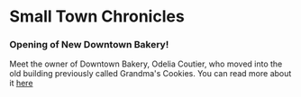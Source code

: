 
  <html>
    <head>
      <h1>Small Town Chronicles</h1>
    </head> 
    <body>
      <h3> Opening of New Downtown Bakery! </h3>
        <p> Meet the owner of Downtown Bakery, Odelia Coutier, who moved into the old building previously called Grandma's Cookies. You can read more about it <a href="https://github.com/annie076/Annie.github.io/blob/bb2ac4c9956ccbadb76ed9110a9e0e36997843f7/Online%20News%20Article%20News%20Hub%20Annalise%20Zimmerman%20-%20Google%20Docs.pdf">here</a></p>
    </body>
  </html>
    
